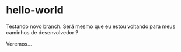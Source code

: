 # hello-world

Testando novo branch.
Será mesmo que eu estou voltando para meus caminhos de desenvolvedor ?

Veremos...
